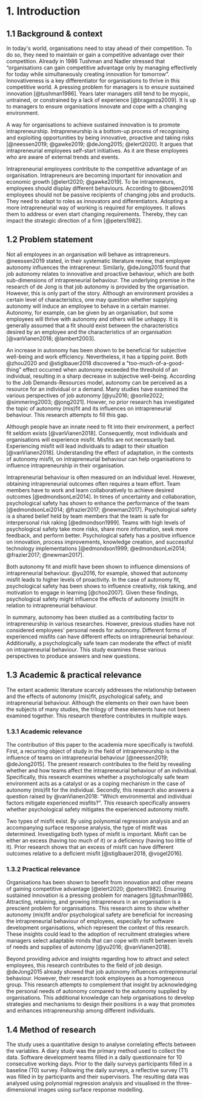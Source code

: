# 1. Introduction

## 1.1 Background & context

In today's world, organisations need to stay ahead of their competition. To do so, they need to maintain or gain a competitive advantage over their competition. Already in 1986 Tushman and Nadler stressed that “organisations can gain competitive advantage only by managing effectively for today while simultaneously creating innovation for tomorrow”. Innovativeness is a key differentiator for organisations to thrive in this competitive world. A pressing problem for managers is to ensure sustained innovation [@tushman1986]. Years later managers still tend to be myopic, untrained, or constrained by a lack of experience [@braganza2009]. It is up to managers to ensure organisations innovate and cope with a changing environment.

A way for organisations to achieve sustained innovation is to promote intrapreneurship. Intrapreneurship is a bottom-up process of recognising and exploiting opportunities by being innovative, proactive and taking risks [@neessen2019; @gawke2019; @deJong2015; @elert2020]. It argues that intrapreneurial employees self-start initiatives. As it are these employees who are aware of external trends and events.

Intrapreneurial employees contribute to the competitive advantage of an organisation. Intrapreneurs are becoming important for innovation and economic growth [@elert2020; @gawke2019]. To be intrapreneurs, employees should display different behaviours. According to @bowen2016 employees should not be passive recipients of changing jobs and products. They need to adapt to roles as innovators and differentiators. Adopting a more intrapreneurial way of working is required for employees. It allows them to address or even start changing requirements. Thereby, they can impact the strategic direction of a firm [@peters1982].

## 1.2 Problem statement

Not all employees in an organisation will behave as intrapreneurs. @neessen2019 stated, in their systematic literature review, that employee autonomy influences the intrapreneur. Similarly, @deJong2015 found that job autonomy relates to innovative and proactive behaviour, which are both sub-dimensions of intrapreneurial behaviour. The underlying premise in the research of de Jong is that job autonomy is provided by the organisation. However, this is only part of the story. Although an environment provides a certain level of characteristics, one may question whether supplying autonomy will induce an employee to behave in a certain manner. Autonomy, for example, can be given by an organisation, but some employees will thrive with autonomy and others will be unhappy. It is generally assumed that a fit should exist between the characteristics desired by an employee and the characteristics of an organisation [@vanVianen2018; @lambert2003].

An increase in autonomy has been shown to be beneficial for subjective well-being and work efficiency. Nevertheless, it has a tipping point. Both @zhou2020 and @stiglbauer2018 discovered a "too-much-of-a-good-thing" effect occurred when autonomy exceeded the threshold of an individual, resulting in a sharp decrease in subjective well-being. According to the Job Demands-Resources model, autonomy can be perceived as a resource for an individual or a demand. Many studies have examined the various perspectives of job autonomy [@yu2016; @sorlie2022; @simmering2003; @jong2021]. Howver, no prior research has investigated the topic of autonomy (mis)fit and its influences on intrapreneurial behaviour. This research attempts to fill this gap.

Although people have an innate need to fit into their environment, a perfect fit seldom exists [@vanVianen2018]. Consequently, most individuals and organisations will experience misfit. Misfits are not necessarily bad. Experiencing misfit will lead individuals to adapt to their situation [@vanVianen2018]. Understanding the effect of adaptation, in the contexts of autonomy misfit, on intrapreneurial behaviour can help organisations to influence intrapreneurship in their organisation.

Intrapreneurial behaviour is often measured on an individual level. However, obtaining intrapreneurial outcomes often requires a team effort. Team members have to work and learn collaboratively to achieve desired outcomes [@edmondsonLei2014]. In times of uncertainty and collaboration, psychological safety has shown to enhance the performance of the team [@edmondsonLei2014; @frazier2017; @newman2017]. Psychological safety is a shared belief held by team members that the team is safe for interpersonal risk raking [@edmondson1999]. Teams with high levels of psychological safety take more risks, share more information, seek more feedback, and perform better. Psychological safety has a positive influence on innovation, process improvements, knowledge creation, and successful technology implementations [@edmondson1999; @edmondsonLei2014; @frazier2017; @newman2017].

Both autonomy fit and misfit have been shown to influence dimensions of intrapreneurial behaviour. @yu2016, for example, showed that autonomy misfit leads to higher levels of proactivity. In the case of autonomy fit, psychological safety has been shows to influence creativity, risk taking, and motivation to engage in learning [@choo2007]. Given these findings, psychological safety might influence the effects of autonomy (mis)fit in relation to intrapreneurial behaviour.

In summary, autonomy has been studied as a contributing factor to intrapreneurship in various researches. However, previous studies have not considered employees' personal needs for autonomy. Different forms of experienced misfits can have different effects on intrapreneurial behaviour. Additionally, a psychologically safe team can moderate the effect of misfit on intrapreneurial behaviour. This study examines these various perspectives to produce answers and new questions.

## 1.3 Academic & practical relevance

The extant academic literature scarcely addresses the relationship between and the effects of autonomy (mis)fit, psychological safety, and intrapreneurial behaviour. Although the elements on their own have been the subjects of many studies, the trilogy of these elements have not been examined together. This research therefore contributes in multiple ways.

### 1.3.1 Academic relevance

The contribution of this paper to the academia more specifically is twofold. First, a recurring object of study in the field of intrapreneurship is the influence of teams on intrapreneurial behaviour [@neessen2019; @deJong2015]. The present research contributes to the field by revealing whether and how teams affect the intrapreneurial behaviour of an individual. Specifically, this research examines whether a psychologically safe team environment acts as a catalyst or as a coping mechanism in the case of autonomy (mis)fit for the individual. Secondly, this research also answers a question raised by @vanVianen2018: "Which environmental and individual factors mitigate experienced misfits?". This research specifically answers whether psychological safety mitigates the experienced autonomy misfit.

Two types of misfit exist. By using polynomial regression analysis and an accompanying surface response analysis, the type of misfit was determined. Investigating both types of misfit is important. Misfit can be either an excess (having too much of it) or a deficiency (having too little of it). Prior research shows that an excess of misfit can have different outcomes relative to a deficient misfit [@stiglbauer2018, @vogel2016].

### 1.3.2 Practical relevance

Organisations has been shown to benefit from innovation and other means of gaining competitive advantage [@elert2020; @peters1982]. Ensuring sustained innovation is a pressing problem for managers [@tushman1986]. Attracting, retaining, and growing intrapreneurs in an organisation is a prescient problem for organisations. This research aims to show whether autonomy (mis)fit and/or psychological safety are beneficial for increasing the intrapreneurial behaviour of employees, especially for software development organisations, which represent the context of this research. These insights could lead to the adoption of recruitment strategies where managers select adaptable minds that can cope with misfit between levels of needs and supplies of autonomy [@yu2016; @vanVianen2018].

Beyond providing advice and insights regarding how to attract and select employees, this research contributes to the field of job design. @deJong2015 already showed that job autonomy influences entrepreneurial behaviour. However, their research took employees as a homogeneous group. This research attempts to complement that insight by acknowledging the personal needs of autonomy compared to the autonomy supplied by organisations. This additional knowledge can help organisations to develop strategies and mechanisms to design their positions in a way that promotes and enhances intrapreneurship among different individuals.

## 1.4 Method of research

The study uses a quantitative design to analyse correlating effects between the variables. A diary study was the primary method used to collect the data. Software development teams filled in a daily questionnaire for 10 consecutive working days. Prior to the daily surveys participants filled in a baseline (T0) survey. Following the daily surveys, a reflective survey (T1) was filled in by participants and their supervisors. The resulting data was analysed using polynomial regression analysis and visualised in the three-dimensional images using surface response modelling.
